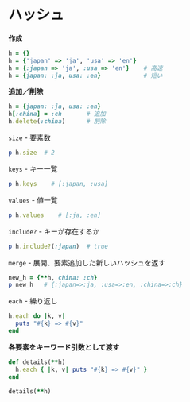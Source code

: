 # ハッシュ

**作成**
```rb
h = {}
h = {'japan' => 'ja', 'usa' => 'en'}
h = {:japan => 'ja', :usa => 'en'}    # 高速
h = {japan: :ja, usa: :en}            # 短い
```

**追加／削除**
```rb
h = {japan: :ja, usa: :en}
h[:china] = :ch       # 追加
h.delete(:china)      # 削除
```

`size` - 要素数
```rb
p h.size  # 2
```

`keys` - キー一覧
```rb
p h.keys    # [:japan, :usa]
```

`values` - 値一覧
```rb
p h.values    # [:ja, :en]
```

`include?` - キーが存在するか
```rb
p h.include?(:japan)  # true
```

`merge` - 展開、要素追加した新しいハッシュを返す
```rb
new_h = {**h, china: :ch}
p new_h   # {:japan=>:ja, :usa=>:en, :china=>:ch}
```

`each` - 繰り返し
```rb
h.each do |k, v|
  puts "#{k} => #{v}"
end
```

**各要素をキーワード引数として渡す**
```rb
def details(**h)
  h.each { |k, v| puts "#{k} => #{v}" }
end

details(**h)
```
